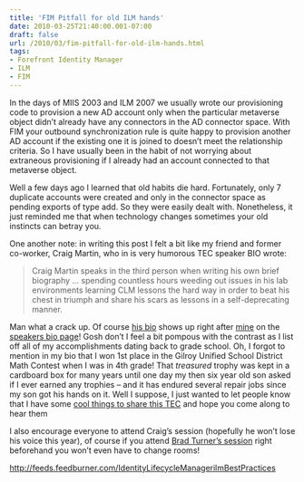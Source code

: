 ```yaml
---
title: 'FIM Pitfall for old ILM hands'
date: 2010-03-25T21:40:00.001-07:00
draft: false
url: /2010/03/fim-pitfall-for-old-ilm-hands.html
tags: 
- Forefront Identity Manager
- ILM
- FIM
---
```


In the days of MIIS 2003 and ILM 2007 we usually wrote our provisioning code to provision a new AD account only when the particular metaverse object didn’t already have any connectors in the AD connector space. With FIM your outbound synchronization rule is quite happy to provision another AD account if the existing one it is joined to doesn’t meet the relationship criteria. So I have usually been in the habit of not worrying about extraneous provisioning if I already had an account connected to that metaverse object.

Well a few days ago I learned that old habits die hard. Fortunately, only 7 duplicate accounts were created and only in the connector space as pending exports of type add. So they were easily dealt with. Nonetheless, it just reminded me that when technology changes sometimes your old instincts can betray you.

One another note: in writing this post I felt a bit like my friend and former co-worker, Craig Martin, who in is very humorous TEC speaker BIO wrote:

> Craig Martin speaks in the third person when writing his own brief biography … spending countless hours weeding out issues in his lab environments learning CLM lessons the hard way in order to beat his chest in triumph and share his scars as lessons in a self-deprecating manner.

Man what a crack up. Of course [his bio](http://www.theexpertsconference.com/us/agenda-speakers/directory-identity-training/speaker-bios/#martin) shows up right after [mine](http://www.theexpertsconference.com/us/agenda-speakers/directory-identity-training/speaker-bios/#lundell) on the [speakers bio page](http://www.theexpertsconference.com/us/agenda-speakers/directory-identity-training/speaker-bios/)! Gosh don’t I feel a bit pompous with the contrast as I list off all of my accomplishments dating back to grade school. Oh, I forgot to mention in my bio that I won 1st place in the Gilroy Unified School District Math Contest when I was in 4th grade! That _treasured_ trophy was kept in a cardboard box for many years until one day my then six year old son asked if I ever earned any trophies – and it has endured several repair jobs since my son got his hands on it. Well I suppose, I just wanted to let people know that I have some [cool things to share this TEC](http://www.ilmbestpractices.com/blog/2010/03/tec-2010-speaking-and-sponsoring.html) and hope you come along to hear them

I also encourage everyone to attend Craig’s session (hopefully he won’t lose his voice this year), of course if you attend [Brad Turner’s session](http://www.theexpertsconference.com/us/agenda-speakers/directory-identity-training/speaker-bios/#turner) right beforehand you won’t even have to change rooms!

http://feeds.feedburner.com/IdentityLifecycleManagerilmBestPractices